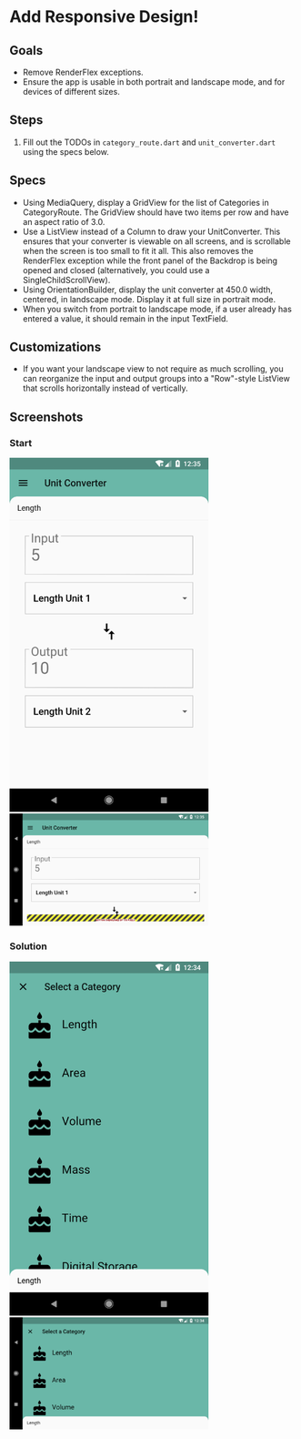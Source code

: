 # Add Responsive Design!

## Goals
- Remove RenderFlex exceptions.
- Ensure the app is usable in both portrait and landscape mode, and for devices of different sizes.

## Steps
 1. Fill out the TODOs in `category_route.dart` and `unit_converter.dart` using the specs below.

## Specs
 - Using MediaQuery, display a GridView for the list of Categories in CategoryRoute. The GridView should have two items per row and have an aspect ratio of 3.0.
 - Use a ListView instead of a Column to draw your UnitConverter. This ensures that your converter is viewable on all screens, and is scrollable when the screen is too small to fit it all. This also removes the RenderFlex exception while the front panel of the Backdrop is being opened and closed (alternatively, you could use a SingleChildScrollView).
 - Using OrientationBuilder, display the unit converter at 450.0 width, centered, in landscape mode. Display it at full size in portrait mode.
 - When you switch from portrait to landscape mode, if a user already has entered a value, it should remain in the input TextField.

## Customizations
 - If you want your landscape view to not require as much scrolling, you can reorganize the input and output groups into a "Row"-style ListView that scrolls horizontally instead of vertically.

## Screenshots

### Start
<img src='../../screenshots/08_responsive.png' width='350'><img src='../../screenshots/08_responsive_2.png' width='350'>

### Solution
<img src='../../screenshots/08_responsive_3.png' width='350'><img src='../../screenshots/08_responsive_4.png' width='350'>

